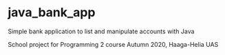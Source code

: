 # java_bank_app
Simple bank application to list and manipulate accounts with Java

School project for Programming 2 course
Autumn 2020, Haaga-Helia UAS

